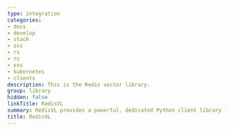 ```yaml
---
type: integration
categories:
- docs
- develop
- stack
- oss
- rs
- rc
- oss
- kubernetes
- clients
description: This is the Redis vector library.
group: library
hidden: false
linkTitle: RedisVL
summary: RedisVL provides a powerful, dedicated Python client library for using Redis as a vector database. Leverage Redis's speed, reliability, and vector-based semantic search capabilities to supercharge your application.
title: RedisVL
---
```


